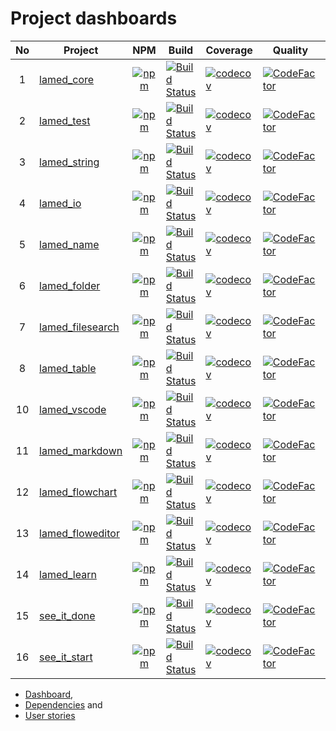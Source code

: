# Project dashboards

No | Project  | NPM | Build | Coverage | Quality | Downloads
:----: | ---- | :----: | ---- | ----- | ----- | :----:
1 | [lamed_core](https://github.com/perezLamed/lamed_core) | [![npm](https://img.shields.io/npm/v/lamed_core.svg)](https://www.npmjs.org/package/lamed_core) |[![Build Status](https://travis-ci.org/perezLamed/lamed_core.svg?branch=master)](https://travis-ci.org/perezLamed/lamed_core) |[![codecov](https://codecov.io/gh/perezLamed/lamed_core/branch/master/graph/badge.svg)](https://codecov.io/gh/perezLamed/lamed_core) |[![CodeFactor](https://www.codefactor.io/repository/github/perezlamed/lamed_core/badge)](https://www.codefactor.io/repository/github/perezlamed/lamed_core) |[![downloads](http://img.shields.io/npm/dt/lamed_core.svg?style=flat)](https://www.npmjs.org/package/lamed_core)
2 | [lamed_test](https://github.com/perezLamed/lamed_test) | [![npm](https://img.shields.io/npm/v/lamed_test.svg)](https://www.npmjs.org/package/lamed_test) |[![Build Status](https://travis-ci.org/perezLamed/lamed_test.svg?branch=master)](https://travis-ci.org/perezLamed/lamed_test) |[![codecov](https://codecov.io/gh/perezLamed/lamed_test/branch/master/graph/badge.svg)](https://codecov.io/gh/perezLamed/lamed_test) |[![CodeFactor](https://www.codefactor.io/repository/github/perezlamed/lamed_test/badge)](https://www.codefactor.io/repository/github/perezlamed/lamed_test) |[![downloads](http://img.shields.io/npm/dt/lamed_test.svg?style=flat)](https://www.npmjs.org/package/lamed_test)
3 | [lamed_string](https://github.com/perezLamed/lamed_string) | [![npm](https://img.shields.io/npm/v/lamed_string.svg)](https://www.npmjs.org/package/lamed_string) |[![Build Status](https://travis-ci.org/perezLamed/lamed_string.svg?branch=master)](https://travis-ci.org/perezLamed/lamed_string) |[![codecov](https://codecov.io/gh/perezLamed/lamed_string/branch/master/graph/badge.svg)](https://codecov.io/gh/perezLamed/lamed_string) |[![CodeFactor](https://www.codefactor.io/repository/github/perezlamed/lamed_string/badge)](https://www.codefactor.io/repository/github/perezlamed/lamed_string) |[![downloads](http://img.shields.io/npm/dt/lamed_string.svg?style=flat)](https://www.npmjs.org/package/lamed_string)
4 | [lamed_io](https://github.com/perezLamed/lamed_io) | [![npm](https://img.shields.io/npm/v/lamed_io.svg)](https://www.npmjs.org/package/lamed_io) |[![Build Status](https://travis-ci.org/perezLamed/lamed_io.svg?branch=master)](https://travis-ci.org/perezLamed/lamed_io) |[![codecov](https://codecov.io/gh/perezLamed/lamed_io/branch/master/graph/badge.svg)](https://codecov.io/gh/perezLamed/lamed_io) |[![CodeFactor](https://www.codefactor.io/repository/github/perezlamed/lamed_io/badge)](https://www.codefactor.io/repository/github/perezlamed/lamed_io) |[![downloads](http://img.shields.io/npm/dt/lamed_io.svg?style=flat)](https://www.npmjs.org/package/lamed_io)
5 | [lamed_name](https://github.com/perezLamed/lamed_name) | [![npm](https://img.shields.io/npm/v/lamed_name.svg)](https://www.npmjs.org/package/lamed_name) |[![Build Status](https://travis-ci.org/perezLamed/lamed_name.svg?branch=master)](https://travis-ci.org/perezLamed/lamed_name) |[![codecov](https://codecov.io/gh/perezLamed/lamed_name/branch/master/graph/badge.svg)](https://codecov.io/gh/perezLamed/lamed_name) |[![CodeFactor](https://www.codefactor.io/repository/github/perezlamed/lamed_name/badge)](https://www.codefactor.io/repository/github/perezlamed/lamed_name) |[![downloads](http://img.shields.io/npm/dt/lamed_name.svg?style=flat)](https://www.npmjs.org/package/lamed_name)
6 | [lamed_folder](https://github.com/perezLamed/lamed_folder) | [![npm](https://img.shields.io/npm/v/lamed_folder.svg)](https://www.npmjs.org/package/lamed_folder) |[![Build Status](https://travis-ci.org/perezLamed/lamed_folder.svg?branch=master)](https://travis-ci.org/perezLamed/lamed_folder) |[![codecov](https://codecov.io/gh/perezLamed/lamed_folder/branch/master/graph/badge.svg)](https://codecov.io/gh/perezLamed/lamed_folder) |[![CodeFactor](https://www.codefactor.io/repository/github/perezlamed/lamed_folder/badge)](https://www.codefactor.io/repository/github/perezlamed/lamed_folder) |[![downloads](http://img.shields.io/npm/dt/lamed_folder.svg?style=flat)](https://www.npmjs.org/package/lamed_folder)
7 | [lamed_filesearch](https://github.com/perezLamed/lamed_filesearch) | [![npm](https://img.shields.io/npm/v/lamed_filesearch.svg)](https://www.npmjs.org/package/lamed_filesearch) |[![Build Status](https://travis-ci.org/perezLamed/lamed_filesearch.svg?branch=master)](https://travis-ci.org/perezLamed/lamed_filesearch) |[![codecov](https://codecov.io/gh/perezLamed/lamed_filesearch/branch/master/graph/badge.svg)](https://codecov.io/gh/perezLamed/lamed_filesearch) |[![CodeFactor](https://www.codefactor.io/repository/github/perezlamed/lamed_filesearch/badge)](https://www.codefactor.io/repository/github/perezlamed/lamed_filesearch) |[![downloads](http://img.shields.io/npm/dt/lamed_filesearch.svg?style=flat)](https://www.npmjs.org/package/lamed_filesearch)
8 | [lamed_table](https://github.com/perezLamed/lamed_table) | [![npm](https://img.shields.io/npm/v/lamed_table.svg)](https://www.npmjs.org/package/lamed_table) |[![Build Status](https://travis-ci.org/perezLamed/lamed_table.svg?branch=master)](https://travis-ci.org/perezLamed/lamed_table) |[![codecov](https://codecov.io/gh/perezLamed/lamed_table/branch/master/graph/badge.svg)](https://codecov.io/gh/perezLamed/lamed_table) |[![CodeFactor](https://www.codefactor.io/repository/github/perezlamed/lamed_table/badge)](https://www.codefactor.io/repository/github/perezlamed/lamed_table) |[![downloads](http://img.shields.io/npm/dt/lamed_table.svg?style=flat)](https://www.npmjs.org/package/lamed_table)
10 | [lamed_vscode](https://github.com/perezLamed/lamed_vscode) | [![npm](https://img.shields.io/npm/v/lamed_vscode.svg)](https://www.npmjs.org/package/lamed_vscode) |[![Build Status](https://travis-ci.org/perezLamed/lamed_vscode.svg?branch=master)](https://travis-ci.org/perezLamed/lamed_vscode) |[![codecov](https://codecov.io/gh/perezLamed/lamed_vscode/branch/master/graph/badge.svg)](https://codecov.io/gh/perezLamed/lamed_vscode) |[![CodeFactor](https://www.codefactor.io/repository/github/perezlamed/lamed_vscode/badge)](https://www.codefactor.io/repository/github/perezlamed/lamed_vscode) |[![downloads](http://img.shields.io/npm/dt/lamed_vscode.svg?style=flat)](https://www.npmjs.org/package/lamed_vscode)
11 | [lamed_markdown](https://github.com/perezLamed/lamed_markdown) | [![npm](https://img.shields.io/npm/v/lamed_markdown.svg)](https://www.npmjs.org/package/lamed_markdown) |[![Build Status](https://travis-ci.org/perezLamed/lamed_markdown.svg?branch=master)](https://travis-ci.org/perezLamed/lamed_markdown) |[![codecov](https://codecov.io/gh/perezLamed/lamed_markdown/branch/master/graph/badge.svg)](https://codecov.io/gh/perezLamed/lamed_markdown) |[![CodeFactor](https://www.codefactor.io/repository/github/perezlamed/lamed_markdown/badge)](https://www.codefactor.io/repository/github/perezlamed/lamed_markdown) |[![downloads](http://img.shields.io/npm/dt/lamed_markdown.svg?style=flat)](https://www.npmjs.org/package/lamed_markdown)
12 | [lamed_flowchart](https://github.com/perezLamed/lamed_flowchart) | [![npm](https://img.shields.io/npm/v/lamed_flowchart.svg)](https://www.npmjs.org/package/lamed_flowchart) |[![Build Status](https://travis-ci.org/perezLamed/lamed_flowchart.svg?branch=master)](https://travis-ci.org/perezLamed/lamed_flowchart) |[![codecov](https://codecov.io/gh/perezLamed/lamed_flowchart/branch/master/graph/badge.svg)](https://codecov.io/gh/perezLamed/lamed_flowchart) |[![CodeFactor](https://www.codefactor.io/repository/github/perezlamed/lamed_flowchart/badge)](https://www.codefactor.io/repository/github/perezlamed/lamed_flowchart) |[![downloads](http://img.shields.io/npm/dt/lamed_flowchart.svg?style=flat)](https://www.npmjs.org/package/lamed_flowchart)
13 | [lamed_floweditor](https://github.com/perezLamed/lamed_floweditor) | [![npm](https://img.shields.io/npm/v/lamed_floweditor.svg)](https://www.npmjs.org/package/lamed_floweditor) |[![Build Status](https://travis-ci.org/perezLamed/lamed_floweditor.svg?branch=master)](https://travis-ci.org/perezLamed/lamed_floweditor) |[![codecov](https://codecov.io/gh/perezLamed/lamed_floweditor/branch/master/graph/badge.svg)](https://codecov.io/gh/perezLamed/lamed_floweditor) |[![CodeFactor](https://www.codefactor.io/repository/github/perezlamed/lamed_floweditor/badge)](https://www.codefactor.io/repository/github/perezlamed/lamed_floweditor) |[![downloads](http://img.shields.io/npm/dt/lamed_floweditor.svg?style=flat)](https://www.npmjs.org/package/lamed_floweditor)
14 | [lamed_learn](https://github.com/perezLamed/lamed_learn) | [![npm](https://img.shields.io/npm/v/lamed_learn.svg)](https://www.npmjs.org/package/lamed_learn) |[![Build Status](https://travis-ci.org/perezLamed/lamed_learn.svg?branch=master)](https://travis-ci.org/perezLamed/lamed_learn) |[![codecov](https://codecov.io/gh/perezLamed/lamed_learn/branch/master/graph/badge.svg)](https://codecov.io/gh/perezLamed/lamed_learn) |[![CodeFactor](https://www.codefactor.io/repository/github/perezlamed/lamed_learn/badge)](https://www.codefactor.io/repository/github/perezlamed/lamed_learn) |[![downloads](http://img.shields.io/npm/dt/lamed_learn.svg?style=flat)](https://www.npmjs.org/package/lamed_learn)
15 | [see_it_done](https://github.com/perezLamed/see_it_done) | [![npm](https://img.shields.io/npm/v/see_it_done.svg)](https://www.npmjs.org/package/see_it_done) |[![Build Status](https://travis-ci.org/perezLamed/see_it_done.svg?branch=master)](https://travis-ci.org/perezLamed/see_it_done) |[![codecov](https://codecov.io/gh/perezLamed/see_it_done/branch/master/graph/badge.svg)](https://codecov.io/gh/perezLamed/see_it_done) |[![CodeFactor](https://www.codefactor.io/repository/github/perezlamed/see_it_done/badge)](https://www.codefactor.io/repository/github/perezlamed/see_it_done) |[![downloads](http://img.shields.io/npm/dt/see_it_done.svg?style=flat)](https://www.npmjs.org/package/see_it_done)
16 | [see_it_start](https://github.com/perezLamed/see_it_start) | [![npm](https://img.shields.io/npm/v/see_it_start.svg)](https://www.npmjs.org/package/see_it_start) |[![Build Status](https://travis-ci.org/perezLamed/see_it_start.svg?branch=master)](https://travis-ci.org/perezLamed/see_it_start) |[![codecov](https://codecov.io/gh/perezLamed/see_it_start/branch/master/graph/badge.svg)](https://codecov.io/gh/perezLamed/see_it_start) |[![CodeFactor](https://www.codefactor.io/repository/github/perezlamed/see_it_start/badge)](https://www.codefactor.io/repository/github/perezlamed/see_it_start) |[![downloads](http://img.shields.io/npm/dt/see_it_start.svg?style=flat)](https://www.npmjs.org/package/see_it_start)
- [Dashboard](./Dashboard.md),
- [Dependencies](./Dependencies.md) and
- [User stories](./UserStories.md)